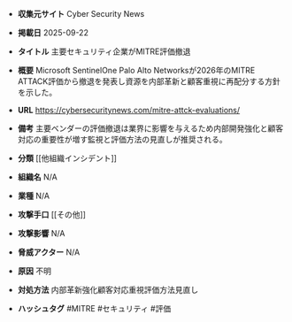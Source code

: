 - **収集元サイト**
Cyber Security News

- **掲載日**
2025-09-22

- **タイトル**
主要セキュリティ企業がMITRE評価撤退

- **概要**
Microsoft SentinelOne Palo Alto Networksが2026年のMITRE ATTACK評価から撤退を発表し資源を内部革新と顧客重視に再配分する方針を示した。

- **URL**
https://cybersecuritynews.com/mitre-attck-evaluations/

- **備考**
主要ベンダーの評価撤退は業界に影響を与えるため内部開発強化と顧客対応の重要性が増す監視と評価方法の見直しが推奨される。

- **分類**
[[他組織インシデント]]

- **組織名**
N/A

- **業種**
N/A

- **攻撃手口**
[[その他]]

- **攻撃影響**
N/A

- **脅威アクター**
N/A

- **原因**
不明

- **対処方法**
内部革新強化顧客対応重視評価方法見直し

- **ハッシュタグ**
#MITRE #セキュリティ #評価

